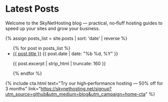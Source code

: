 # Latest Posts

Welcome to the SkyNetHosting blog — practical, no‑fluff hosting guides to speed up your sites and grow your business.

{% assign posts_list = site.posts | sort: 'date' | reverse %}
<ul class="post-list">
  {% for post in posts_list %}
  <li>
    <a class="post-title" href="{{ post.url }}">{{ post.title }}</a>
    <span class="post-date">{{ post.date | date: "%b %d, %Y" }}</span>
    <p class="excerpt">{{ post.excerpt | strip_html | truncate: 160 }}</p>
  </li>
  {% endfor %}
</ul>

{% include cta.html text="Try our high‑performance hosting — 50% off for 3 months" link="https://skynethosting.net/signup?utm_source=github&utm_medium=blog&utm_campaign=home-cta" %}
